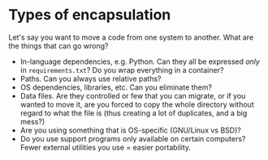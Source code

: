 # Types of encapsulation

Let's say you want to move a code from one system to another.  What are the things that can go wrong?

- In-language dependencies, e.g. Python. Can they all be expressed *only* in
  ``requirements.txt``?  Do you wrap everything in a container?
- Paths. Can you always use relative paths?
- OS dependencies, libraries, etc. Can you eliminate them?
- Data files. Are they controlled or few that you can migrate, or if you wanted
  to move it, are you forced to copy the whole directory without regard to what
  the file is (thus creating a lot of duplicates, and a big mess?)
- Are you using something that is OS-specific (GNU/Linux vs BSD)?
- Do you use support programs only available on certain computers?  Fewer
  external utilities you use = easier portability.
